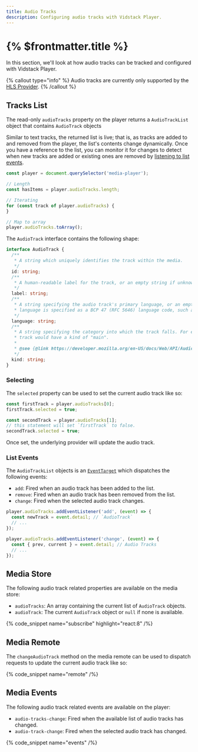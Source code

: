 ```yaml
---
title: Audio Tracks
description: Configuring audio tracks with Vidstack Player.
---
```


# {% $frontmatter.title %}

In this section, we'll look at how audio tracks can be tracked and configured with Vidstack
Player.

{% callout type="info" %}
Audio tracks are currently only supported by the [HLS Provider](/docs/react/player/providers/hls).
{% /callout %}

## Tracks List

The read-only `audioTracks` property on the player returns a `AudioTrackList` object that contains
`AudioTrack` objects

Similar to text tracks, the returned list is live; that is, as tracks are added
to and removed from the player, the list's contents change dynamically. Once you have a reference
to the list, you can monitor it for changes to detect when new tracks are added or existing
ones are removed by [listening to list events](#events).

```ts
const player = document.querySelector('media-player');

// Length
const hasItems = player.audioTracks.length;

// Iterating
for (const track of player.audioTracks) {
}

// Map to array
player.audioTracks.toArray();
```

The `AudioTrack` interface contains the following shape:

```ts
interface AudioTrack {
  /**
   * A string which uniquely identifies the track within the media.
   */
  id: string;
  /**
   * A human-readable label for the track, or an empty string if unknown.
   */
  label: string;
  /**
   * A string specifying the audio track's primary language, or an empty string if unknown. The
   * language is specified as a BCP 47 (RFC 5646) language code, such as "en-US" or "pt-BR".
   */
  language: string;
  /**
   * A string specifying the category into which the track falls. For example, the main audio
   * track would have a kind of "main".
   *
   * @see {@link https://developer.mozilla.org/en-US/docs/Web/API/AudioTrack/kind}
   */
  kind: string;
}
```

### Selecting

The `selected` property can be used to set the current audio track like so:

```ts
const firstTrack = player.audioTracks[0];
firstTrack.selected = true;

const secondTrack = player.audioTracks[1];
// this statement will set `firstTrack` to false.
secondTrack.selected = true;
```

Once set, the underlying provider will update the audio track.

### List Events

The `AudioTrackList` objects is an [`EventTarget`](https://developer.mozilla.org/en-US/docs/Web/API/EventTarget)
which dispatches the following events:

- `add`: Fired when an audio track has been added to the list.
- `remove`: Fired when an audio track has been removed from the list.
- `change`: Fired when the selected audio track changes.

```ts
player.audioTracks.addEventListener('add', (event) => {
  const newTrack = event.detail; // `AudioTrack`
  // ...
});

player.audioTracks.addEventListener('change', (event) => {
  const { prev, current } = event.detail; // Audio Tracks
  // ...
});
```

## Media Store

The following audio track related properties are available on the media store:

- `audioTracks`: An array containing the current list of `AudioTrack` objects.
- `audioTrack`: The current `AudioTrack` object or `null` if none is available.

{% code_snippet name="subscribe" highlight="react:8" /%}

## Media Remote

The `changeAudioTrack` method on the media remote can be used to dispatch requests to update
the current audio track like so:

{% code_snippet name="remote" /%}

## Media Events

The following audio track related events are available on the player:

- `audio-tracks-change`: Fired when the available list of audio tracks has changed.
- `audio-track-change`: Fired when the selected audio track has changed.

{% code_snippet name="events" /%}
